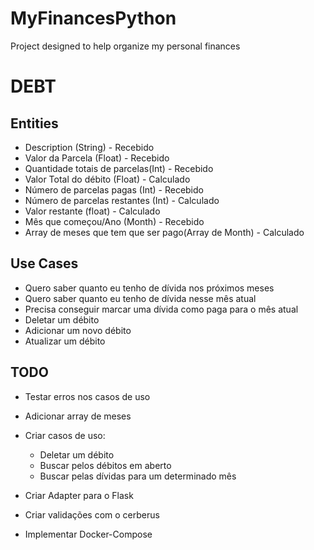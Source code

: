 # MyFinancesPython
Project designed to help organize my personal finances


# DEBT
## Entities
- Description (String) - Recebido
- Valor da Parcela (Float) - Recebido
- Quantidade totais de parcelas(Int) - Recebido
- Valor Total do débito (Float) - Calculado
- Número de parcelas pagas (Int) - Recebido
- Número de parcelas restantes (Int) - Calculado
- Valor restante (float) - Calculado
- Mês que começou/Ano (Month) - Recebido
- Array de meses que tem que ser pago(Array de Month) - Calculado

## Use Cases

- Quero saber quanto eu tenho de dívida nos próximos meses
- Quero saber quanto eu tenho de dívida nesse mês atual
- Precisa conseguir marcar uma dívida como paga para o mês atual
- Deletar um débito
- Adicionar um novo débito
- Atualizar um débito

## TODO
- Testar erros nos casos de uso
- Adicionar array de meses
- Criar casos de uso:
    - Deletar um débito
    - Buscar pelos débitos em aberto
    - Buscar pelas dívidas para um determinado mês

- Criar Adapter para o Flask
- Criar validações com o cerberus
- Implementar Docker-Compose